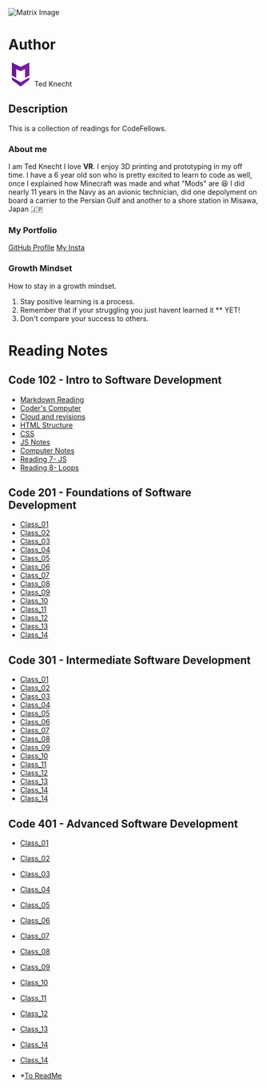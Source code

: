 ![Matrix Image](https://www.teahub.io/photos/full/88-880248_cypher-matrix-computer.jpg "Matrix Image")
# Author 
![alt text](https://github.com/adam-p/markdown-here/raw/master/src/common/images/icon48.png "not my logo")
Ted Knecht

##  Description
This is a collection of readings for CodeFellows.

###  About me
I am Ted Knecht I love  **VR**. I enjoy 3D printing and prototyping in my off time. I have a 6 year old son who is pretty excited to learn to code as well, once I explained how Minecraft was made and what "Mods" are :laughing:
I did nearly 11 years in the Navy as an avionic technician, did one depolyment on board a carrier to the Persian Gulf and another to a shore station in Misawa, Japan :jp:

###  My Portfolio

[GitHub Profile](https://github.com/Ritzoosk)
[My Insta](https://www.instagram.com/arbor_and_ore/?hl=en)


###  Growth Mindset
How to stay in a  growth mindset.

1.  Stay positive learning is a process.
2.  Remember that if your struggling you just havent learned it ** YET!
3.  Don't compare your success to others.

# Reading Notes

## Code 102 - Intro to Software Development

- [Markdown Reading](markdown.md) 
- [Coder's Computer](coders_computer.md)
- [Cloud and revisions](revisions_cloud.md)
- [HTML Structure](html.md)
- [CSS](css_notes.md)
- [JS Notes](js_notes.md)
- [Computer Notes](comp_notes.md)
- [Reading 7- JS](rd7_js.md)
- [Reading 8- Loops](rd8_loops.md)

## Code 201 - Foundations of Software Development

- [Class_01](/201/class-01.md) 
- [Class_02](/201/class-02.md)
- [Class_03](/201/class-03.md)
- [Class_04](/201/class-04.md)
- [Class_05](/201/class-05.md)
- [Class_06](/201/class-06.md)
- [Class_07](/201/class-07.md)
- [Class_08](/201/class-08.md)
- [Class_09](/201/class-09.md)
- [Class_10](/201/class-10.md)
- [Class_11](/201/class-11.md)
- [Class_12](/201/class-12.md)
- [Class_13](/201/class-13.md)
- [Class_14](/201/class-14.md)

## Code 301 - Intermediate Software Development

- [Class_01](/301/class-01.md) 
- [Class_02](/301/class-02.md)
- [Class_03](/301/class-03.md)
- [Class_04](/301/read-04.md)
- [Class_05](/301/read-05.md)
- [Class_06](/301/read-06.md)
- [Class_07](/301/read-07.md)
- [Class_08](/301/read-08.md)
- [Class_09](/301/read-09.md)
- [Class_10](/301/class-10.md)
- [Class_11](/301/read-11.md)
- [Class_12](/301/read-12.md)
- [Class_13](/301/read-13.md)
- [Class_14](/301/read-14.md)
- [Class_14](/301/read-15.md)


## Code 401 - Advanced Software Development

- [Class_01](/401/read-01.md) 
- [Class_02](/401/read-01.md)
- [Class_03](/401/read-01.md)
- [Class_04](/401/read-04.md)
- [Class_05](/401/read-05.md)
- [Class_06](/401/read-06.md)
- [Class_07](/401/read-07.md)
- [Class_08](/401/read-08.md)
- [Class_09](/401/read-09.md)
- [Class_10](/401/read-10.md)
- [Class_11](/401/read-11.md)
- [Class_12](/401/read-12.md)
- [Class_13](/401/read-13.md)
- [Class_14](/401/read-14.md)
- [Class_14](/401/read-15.md)

- *[To ReadMe](https://github.com/Ritzoosk/reading-notes)


